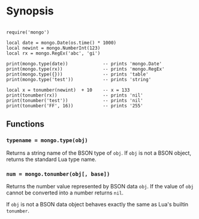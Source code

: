 # Synopsis #

```

require('mongo')

local date = mongo.Date(os.time() * 1000)
local newint = mongo.NumberInt(123)
local rx = mongo.RegEx('abc', 'gi')

print(mongo.type(date))             -- prints 'mongo.Date'
print(mongo.type(rx))               -- prints 'mongo.RegEx'
print(mongo.type({}))               -- prints 'table'
print(mongo.type('test'))           -- prints 'string'

local x = tonumber(newint)  + 10    -- x = 133
print(tonumber(rx))                 -- prints 'nil'
print(tonumber('test'))             -- prints 'nil'
print(tonumber('FF', 16))           -- prints '255'

```

## Functions ##

### `typename = mongo.type(obj)` ###

Returns a string name of the BSON type of `obj`. If `obj` is not a BSON object, returns the standard Lua type name.

### `num = mongo.tonumber(obj[, base])` ###

Returns the number value represented by BSON data `obj`. If the value of `obj` cannot be converted into a number returns `nil`.

If `obj` is not a BSON data object behaves exactly the same as Lua's builtin `tonumber`.
